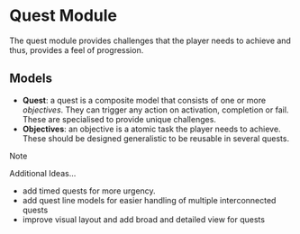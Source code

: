 # Quest Module

The quest module provides challenges that the player needs to achieve and thus, provides a feel of progression.

## Models

- **Quest**: a quest is a composite model that consists of one or more _objectives_. They can trigger any action on activation, completion
  or fail. These are specialised to provide unique challenges.
- **Objectives**: an objective is a atomic task the player needs to achieve. These should be designed generalistic to be reusable in several
  quests.

> [!NOTE]
> Additional Ideas...
> - add timed quests for more urgency.
> - add quest line models for easier handling of multiple interconnected quests
> - improve visual layout and add broad and detailed view for quests
